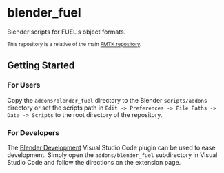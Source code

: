 # blender_fuel

Blender scripts for FUEL's object formats.

<sup>This repository is a relative of the main [FMTK repository](https://github.com/widberg/fmtk).</sup>

## Getting Started

### For Users

Copy the `addons/blender_fuel` directory to the Blender `scripts/addons` directory or set the scripts path in `Edit -> Preferences -> File Paths -> Data -> Scripts` to the root directory of the repository.

### For Developers

The [Blender Development](https://marketplace.visualstudio.com/items?itemName=JacquesLucke.blender-development) Visual Studio Code plugin can be used to ease development. Simply open the `addons/blender_fuel` subdirectory in Visual Studio Code and follow the directions on the extension page.
